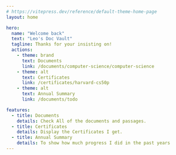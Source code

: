 ```yaml
---
# https://vitepress.dev/reference/default-theme-home-page
layout: home

hero:
  name: "Welcome back"
  text: "Leo's Doc Vault"
  tagline: Thanks for your insisting on!
  actions:
    - theme: brand
      text: Documents
      link: /documents/computer-science/computer-science
    - theme: alt
      text: Certificates
      link: /certificates/harvard-cs50p
    - theme: alt
      text: Annual Summary
      link: /documents/todo

features:
  - title: Documents
    details: Check All of the documents and passages.
  - title: Certificates
    details: Display the Certificates I get.
  - title: Annual Summary
    details: To show how much progress I did in the past years
---
```

